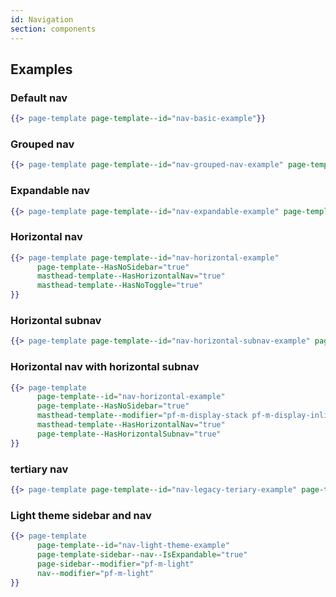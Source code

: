 ```yaml
---
id: Navigation
section: components
---
```


## Examples
### Default nav
```hbs isFullscreen
{{> page-template page-template--id="nav-basic-example"}}
```

### Grouped nav
```hbs isFullscreen
{{> page-template page-template--id="nav-grouped-nav-example" page-template-sidebar--nav--IsGrouped="true"}}
```

### Expandable nav
```hbs isFullscreen
{{> page-template page-template--id="nav-expandable-example" page-template-sidebar--nav--IsExpandable="true"}}
```

### Horizontal nav
```hbs isFullscreen
{{> page-template page-template--id="nav-horizontal-example"
      page-template--HasNoSidebar="true"
      masthead-template--HasHorizontalNav="true"
      masthead-template--HasNoToggle="true"
}}
```

### Horizontal subnav
```hbs isFullscreen
{{> page-template page-template--id="nav-horizontal-subnav-example" page-template-sidebar--nav--IsExpandable="true"}}
```

### Horizontal nav with horizontal subnav
```hbs isFullscreen
{{> page-template
      page-template--id="nav-horizontal-example"
      page-template--HasNoSidebar="true"
      masthead-template--modifier="pf-m-display-stack pf-m-display-inline-on-lg"
      masthead-template--HasHorizontalNav="true"
      page-template--HasHorizontalSubnav="true"
}}
```

### tertiary nav
```hbs isFullscreen isDeprecated
{{> page-template page-template--id="nav-legacy-teriary-example" page-template-sidebar--nav--IsExpandable="true" page-template--HasTertiaryNav="true"}}
```

### Light theme sidebar and nav
```hbs isFullscreen
{{> page-template
      page-template--id="nav-light-theme-example"
      page-template-sidebar--nav--IsExpandable="true"
      page-sidebar--modifier="pf-m-light"
      nav--modifier="pf-m-light"
}}
```
